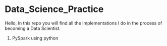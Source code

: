 # Data_Science_Practice

Hello, In this repo you will find all the implementations I do in the process of becoming a Data Scientist.

1. PySpark using python
